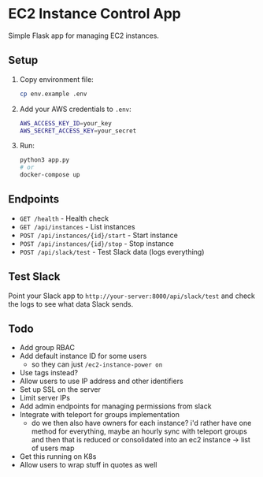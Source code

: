 # EC2 Instance Control App

Simple Flask app for managing EC2 instances.

## Setup

1. Copy environment file:
   ```bash
   cp env.example .env
   ```

2. Add your AWS credentials to `.env`:
   ```bash
   AWS_ACCESS_KEY_ID=your_key
   AWS_SECRET_ACCESS_KEY=your_secret
   ```

3. Run:
   ```bash
   python3 app.py
   # or
   docker-compose up
   ```

## Endpoints

- `GET /health` - Health check
- `GET /api/instances` - List instances
- `POST /api/instances/{id}/start` - Start instance
- `POST /api/instances/{id}/stop` - Stop instance
- `POST /api/slack/test` - Test Slack data (logs everything)

## Test Slack

Point your Slack app to `http://your-server:8000/api/slack/test` and check the logs to see what data Slack sends. 

## Todo

- Add group RBAC
- Add default instance ID for some users
   - so they can just `/ec2-instance-power on`
- Use tags instead?
- Allow users to use IP address and other identifiers
- Set up SSL on the server
- Limit server IPs
- Add admin endpoints for managing permissions from slack
- Integrate with teleport for groups implementation
   - do we then also have owners for each instance? i'd rather have one method 
   for everything, maybe an hourly sync with teleport groups and then that is
   reduced or consolidated into an ec2 instance -> list of users map
- Get this running on K8s
- Allow users to wrap stuff in quotes as well